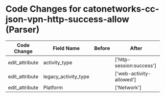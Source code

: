 # Code Changes for catonetworks-cc-json-vpn-http-success-allow (Parser)

| Code Change | Field Name | Before | After |
|-------------|------------|--------|-------|
| edit_attribute | activity_type |  | ['http-session:success'] |
| edit_attribute | legacy_activity_type |  | ['web-activity-allowed'] |
| edit_attribute | Platform |  | ['Network'] |